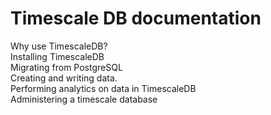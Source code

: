 <h1>Timescale DB documentation</h1>

<div class="test-chooser__cyoa-menu">

<div class="cyoa-button">
  <div class="test-chooser__cyoa-menu-label">Why use TimescaleDB?</div>
</div>

<div class="cyoa-button">
  <div class="test-chooser__cyoa-menu-label">Installing TimescaleDB</div>
</div>

<div class="cyoa-button">
  <div class="test-chooser__cyoa-menu-label">Migrating from PostgreSQL</div>
</div>

</div>

<div class="test-chooser__cyoa-menu">

<div class="cyoa-button">
  <div class="test-chooser__cyoa-menu-label">Creating and writing data.</div>
</div>

<div class="cyoa-button">
  <div class="test-chooser__cyoa-menu-label">Performing analytics on data in TimescaleDB</div>
</div>

<div class="cyoa-button">
  <div class="test-chooser__cyoa-menu-label">Administering a timescale database</div>
</div>

</div>
